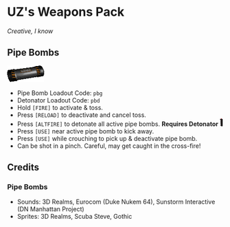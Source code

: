 # UZ's Weapons Pack
_Creative, I know_

## Pipe Bombs
![pipebomb](./sprites/pipe-bombs/PIPBA0.png)

- Pipe Bomb Loadout Code: `pbg`
- Detonator Loadout Code: `pbd`
- Hold `[FIRE]` to activate & toss.
- Press `[RELOAD]` to deactivate and cancel toss.
- Press `[ALTFIRE]` to detonate all active pipe bombs. **Requires Detonator** ![detonator](./sprites/pipe-bombs/PBDPA0.png)
- Press `[USE]` near active pipe bomb to kick away.
- Press `[USE]` while crouching to pick up & deactivate pipe bomb.
- Can be shot in a pinch.  Careful, may get caught in the cross-fire!

## Credits

### Pipe Bombs
- Sounds: 3D Realms, Eurocom (Duke Nukem 64), Sunstorm Interactive (DN Manhattan Project)
- Sprites: 3D Realms, Scuba Steve, Gothic
